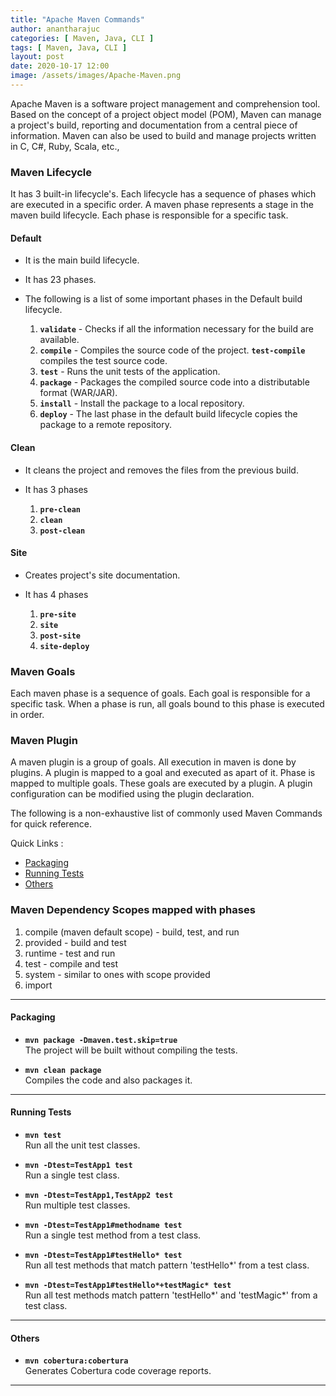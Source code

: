 ```yaml
---
title: "Apache Maven Commands"
author: anantharajuc
categories: [ Maven, Java, CLI ]
tags: [ Maven, Java, CLI ]
layout: post
date: 2020-10-17 12:00
image: /assets/images/Apache-Maven.png
---
```


Apache Maven is a software project management and comprehension tool. Based on the concept of a project object model (POM), Maven can manage a project's build, reporting and documentation from a central piece of information. Maven can also be used to build and manage projects written in C, C#, Ruby, Scala, etc.,

### Maven Lifecycle

It has 3 built-in lifecycle's. Each lifecycle has a sequence of phases which are executed in a specific order. A maven phase represents a stage in the maven build lifecycle. Each phase is responsible for a specific task.

#### Default

- It is the main build lifecycle. 
- It has 23 phases.
- The following is a list of some important phases in the Default build lifecycle.

	1. **`validate`** - Checks if all the information necessary for the build are available.
	2. **`compile`** - Compiles the source code of the project. **`test-compile`** compiles the test source code.
	3. **`test`** - Runs the unit tests of the application.
	4. **`package`** - Packages the compiled source code into a distributable format (WAR/JAR). 
	5. **`install`** - Install the package to a local repository. 
	5. **`deploy`** - The last phase in the default build lifecycle copies the package to a remote repository. 

#### Clean

- It cleans the project and removes the files from the previous build.

- It has 3 phases

	1. **`pre-clean`**  
	2. **`clean`**  
	3. **`post-clean`**   

#### Site

- Creates project's site documentation.

- It has 4 phases

	1. **`pre-site`**  
	2. **`site`**  
	3. **`post-site`**   
	4. **`site-deploy`**   
	
### Maven Goals

Each maven phase is a sequence of goals. Each goal is responsible for a specific task. When a phase is run, all goals bound to this phase is executed in order.

### Maven Plugin

A maven plugin is a group of goals. All execution in maven is done by plugins. A plugin is mapped to a goal and executed as apart of it. Phase is mapped to multiple goals. These goals are executed by a plugin. A plugin configuration can be modified using the plugin declaration.

The following is a non-exhaustive list of commonly used Maven Commands for quick reference.

Quick Links :

- [Packaging](#packaging)
- [Running Tests](#running-tests)
- [Others](#others)

### Maven Dependency Scopes mapped with phases

1. compile (maven default scope) - build, test, and run
2. provided - build and test
3. runtime - test and run 
4. test - compile and test
5. system - similar to ones with scope provided
6. import

---

#### Packaging

*	**`mvn package -Dmaven.test.skip=true`**            
The project will be built without compiling the tests.                          

*	**`mvn clean package`**                             
Compiles the code and also packages it. 

---                                          

#### Running Tests

*	**`mvn test`**  
Run all the unit test classes. 

*	**`mvn -Dtest=TestApp1 test`**  
Run a single test class.                                                          

*	**`mvn -Dtest=TestApp1,TestApp2 test`**  
Run multiple test classes.                                                     

*	**`mvn -Dtest=TestApp1#methodname test`**  
Run a single test method from a test class.                                

*	**`mvn -Dtest=TestApp1#testHello* test`**  
Run all test methods that match pattern 'testHello*' from a test class.    

*	**`mvn -Dtest=TestApp1#testHello*+testMagic* test`**  
Run all test methods match pattern 'testHello*' and 'testMagic*' from a test class.

---

#### Others

*	**`mvn cobertura:cobertura`**  
Generates Cobertura code coverage reports.     

--- 

